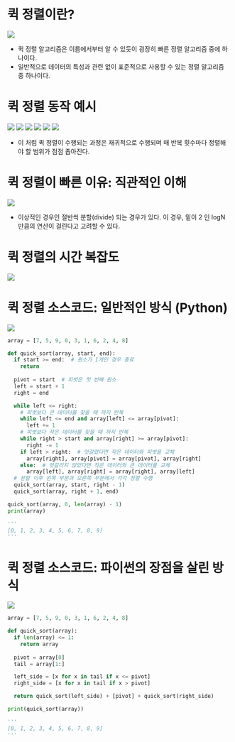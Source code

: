 # 퀵 정렬이란?

![](/.uploads2/2021-09-21-20-12-04.png)

- 퀵 정렬 알고리즘은 이름에서부터 알 수 있듯이 굉장히 빠른 정렬 알고리즘 중에 하나이다.
- 일반적으로 데이터의 특성과 관련 없이 표준적으로 사용할 수 있는 정렬 알고리즘 중 하나이다.

# 퀵 정렬 동작 예시

![](/.uploads2/2021-09-21-21-01-43.png)
![](/.uploads2/2021-09-21-21-02-40.png)
![](/.uploads2/2021-09-21-21-02-58.png)
![](/.uploads2/2021-09-21-21-03-24.png)
![](/.uploads2/2021-09-21-21-03-59.png)
![](/.uploads2/2021-09-21-21-05-42.png)

- 이 처럼 퀵 정렬이 수행되는 과정은 재귀적으로 수행되며 매 반복 횟수마다 정렬해야 할 범위가 점점 좁아진다.

# 퀵 정렬이 빠른 이유: 직관적인 이해

![](/.uploads2/2021-09-21-21-06-09.png)

- 이상적인 경우인 절반씩 분할(divide) 되는 경우가 있다. 이 경우, 밑이 2 인 logN 만큼의 연산이 걸린다고 고려할 수 있다.

# 퀵 정렬의 시간 복잡도

![](/.uploads2/2021-09-21-21-07-56.png)

# 퀵 정렬 소스코드: 일반적인 방식 (Python)

![](/.uploads2/2021-09-21-21-12-43.png)

``` py
array = [7, 5, 9, 0, 3, 1, 6, 2, 4, 8]

def quick_sort(array, start, end):
  if start >= end:  # 원소가 1개인 경우 종료
    return
  
  pivot = start  # 피벗은 첫 번째 원소
  left = start + 1
  right = end

  while left <= right:
    # 피벗보다 큰 데이터를 찾을 때 까지 반복
    while left <= end and array[left] <= array[pivot]:
      left += 1
    # 피벗보다 작은 데이터를 찾을 때 까지 반복
    while right > start and array[right] >= array[pivot]:
      right -= 1
    if left > right:  # 엇갈렸다면 작은 데이터와 피벗을 교체
      array[right], array[pivot] = array[pivot], array[right]
    else:  # 엇갈리지 않았다면 작은 데이터와 큰 데이터를 교체
      array[left], array[right] = array[right], array[left]
  # 분할 이후 왼쪽 부분과 오른쪽 부분에서 각각 정렬 수행
  quick_sort(array, start, right - 1)
  quick_sort(array, right + 1, end)

quick_sort(array, 0, len(array) - 1)
print(array)

'''
[0, 1, 2, 3, 4, 5, 6, 7, 8, 9]
'''
```

# 퀵 정렬 소스코드: 파이썬의 장점을 살린 방식

![](/.uploads2/2021-09-21-21-16-17.png)

``` py
array = [7, 5, 9, 0, 3, 1, 6, 2, 4, 8]

def quick_sort(array):
  if len(array) <= 1:
    return array
  
  pivot = array[0]
  tail = array[1:]

  left_side = [x for x in tail if x <= pivot]
  right_side = [x for x in tail if x > pivot]

  return quick_sort(left_side) + [pivot] + quick_sort(right_side)

print(quick_sort(array))

'''
[0, 1, 2, 3, 4, 5, 6, 7, 8, 9]
'''
```